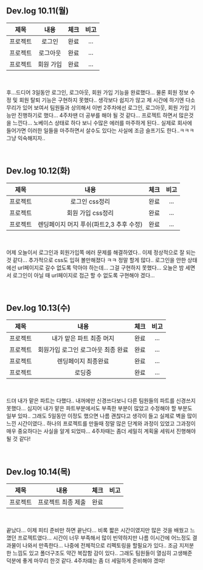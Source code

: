## Dev.log 10.11(월)

  |제목|내용|체크|비고|
|:------:|:------:|:------:|:------:|
|프로젝트|로그인|완료|...|
|프로젝트|로그아웃|완료|...|
|프로젝트|회원 가입|완료|...|


<br />

후...드디어 3일동안 로그인, 로그아웃, 회원 가입 기능을 완료했다... 물론 회원 정보 수정 및 회원 탈퇴 기능은 구현하지 못했다.. 생각보다 쉽지가 않고 제 시간에 하기엔 다소 무리가 있어 보여서 팀원들과 상의해서 이번 2주차에선 로그인, 로그아웃, 회원 가입 기능만 진행하기로 했다... 4주차땐 더 공부를 해야 될 것 같다... 프로젝트 하면서 많은것을 느낀다... 노베이스 상태로 하다 보니 수많은 에러를 마주하게 된다.. 실제로 회사에 들어가면 이러한 일들을 마주하면서 살수도 있다는 사실에 조금 슬프기도 한다..ㅋㅋㅋ 그냥 익숙해지자..

<br />

## Dev.log 10.12(화)

  |제목|내용|체크|비고|
|:------:|:------:|:------:|:------:|
|프로젝트|로그인 css정리|완료|...|
|프로젝트|회원 가입 css정리|완료|...|
|프로젝트|렌딩페이지 머지 푸쉬(파트2,3 추후 수정)|완료|...|

<br />

어제 오늘이서 로그인과 회원가입쪽 에러 문제를 해결하였다.. 이제 정상적으로 잘 되는 것 같다... 추가적으로 css도 입혀 볼만해졌다 ㅋㅋ 정말 할게 많다.. 로그인을 안한 상태에선 url페이지로 갈수 없도록 막아야 하는데... 그걸 구현하지 못했다... 오늘은 밤 세면서 로그인이 아닐 때 url페이지로 접근 할 수 없도록 구현해야 겠다...


<br />

## Dev.log 10.13(수)

  |제목|내용|체크|비고|
|:------:|:------:|:------:|:------:|
|프로젝트|내가 맡은 파트 최종 머지|완료|...|
|프로젝트|회원가입 로그인 로그아웃 최종 완료|완료|...|
|프로젝트|렌딩페이지 최종완료|완료|...|
|프로젝트|로딩중|완료|...|

<br />

드뎌 내가 맡은 파트는 다했다.. 내꺼에만 신경쓰다보니 다른 팀원들의 파트를 신경쓰지 못했다... 심지어 내가 맡은 파트부분에서도 부족한 부분이 많았고 수정해야 할 부분도 일부 있따.. 그래도 5일동안 이정도 했으면 나름 괜찮다고 생각이 들고 실제로 벽을 많이 느낀 시간이였다.. 하나의 프로젝트를 만들때 정말 많은 단계와 과정이 있었고 그과정이 매우 중요하다는 사실을 알게 되었따... 4주차때는 좀더 세밀히 계획울 세워서 진행해야 될 것 같다!

<br />

## Dev.log 10.14(목)

  |제목|내용|체크|비고|
|:------:|:------:|:------:|:------:|
|프로젝트|프로젝트 최종 제출|완료|

<br />

끝났다... 이제 피티 준비만 하면 끝난다... 비록 짧은 시간이였지만 많은 것을 배웠고 느꼈던 프로젝트였다... 시간이 너무 부족해서 많이 빈약하지만 나름 이시간에 어느정도 결과물이 나와서 만족한다... 나중에 전체적으로 리펙토링을 할필요가 있다.. 조금 지저분 한 느낌도 있고 폴더구조도 약간 복잡함 감이 있다.. 그래도 팀원들이 열심히 고생해준 덕분에 좋게 마무리 한것 같다. 4주차떄는 좀 더 세밀하게 준비해야 겠따!

<br />